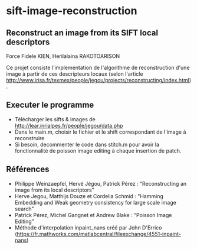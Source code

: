 # sift-image-reconstruction
## Reconstruct an image from its SIFT local descriptors
Force Fidele KIEN, Herilalaina RAKOTOARISON

Ce projet consiste l'implementation de l'algorithme de reconstruction d'une image à partir de ces descripteurs locaux (selon l'article http://www.irisa.fr/texmex/people/jegou/projects/reconstructing/index.html).

## Executer le programme
* Télécharger les sifts & images de http://lear.inrialpes.fr/people/jegou/data.php
* Dans le main.m, choisir le fichier et le shift correspondant de l'image à reconstruire
* Si besoin, decommenter le code dans stitch.m pour avoir la fonctionnalité de poisson image editing à chaque insertion de patch.

## Références
* Philippe Weinzaepfel, Hervé Jégou, Patrick Pérez : “Reconstructing an image from its local descriptors”
* Herve Jegou, Matthijs Douze et Cordelia Schmid : "Hamming Embedding and Weak geometry consistency for large scale image search" 
* Patrick Pérez, Michel Gangnet et Andrew Blake : “Poisson Image Editing”
* Méthode d'interpolation inpaint_nans créé par John D'Errico  (https://fr.mathworks.com/matlabcentral/fileexchange/4551-inpaint-nans) 

